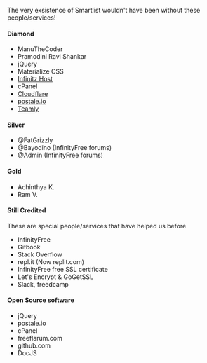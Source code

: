 The very exsistence of Smartlist wouldn't have been without these people/services!
#### Diamond
* ManuTheCoder
* Pramodini Ravi Shankar
* jQuery
* Materialize CSS
* [Infinitz Host](https://infinitzhost.com/)
* cPanel
* [Cloudflare](https://www.cloudflare.com/)
* [postale.io](https://postale.io)
* [Teamly](http://teamly.rf.gd/)

#### Silver
* @FatGrizzly 
* @Bayodino (InfinityFree forums)
* @Admin (InfinityFree forums)

#### Gold
* Achinthya K. 
* Ram V. 

#### Still Credited 
These are special people/services that have helped us before

* InfinityFree
* Gitbook
* Stack Overflow
* repl.it (Now replit.com)
* InfinityFree free SSL certificate
* Let's Encrypt & GoGetSSL
* Slack, freedcamp

#### Open Source software
* jQuery
* postale.io
* cPanel
* freeflarum.com
* github.com
* DocJS
